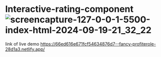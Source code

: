 # Interactive-rating-component![screencapture-127-0-0-1-5500-index-html-2024-09-19-21_32_22](https://github.com/user-attachments/assets/c2ba7b69-27d0-448b-a284-c2549b92b8c1)

link of live demo https://66ed616e671fcf54634876d7--fancy-profiterole-28d1a3.netlify.app/
